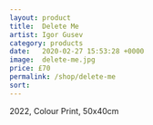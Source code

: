 ```yaml
---
layout: product
title:  Delete Me
artist: Igor Gusev
category: products
date:   2020-02-27 15:53:28 +0000
image:  delete-me.jpg
price: £70
permalink: /shop/delete-me
sort: 
---
```

2022, Colour Print, 50x40cm
